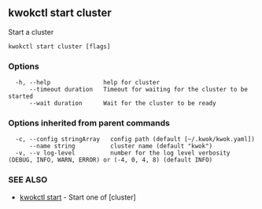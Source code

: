 ## kwokctl start cluster

Start a cluster

```
kwokctl start cluster [flags]
```

### Options

```
  -h, --help               help for cluster
      --timeout duration   Timeout for waiting for the cluster to be started
      --wait duration      Wait for the cluster to be ready
```

### Options inherited from parent commands

```
  -c, --config stringArray   config path (default [~/.kwok/kwok.yaml])
      --name string          cluster name (default "kwok")
  -v, --v log-level          number for the log level verbosity (DEBUG, INFO, WARN, ERROR) or (-4, 0, 4, 8) (default INFO)
```

### SEE ALSO

* [kwokctl start](kwokctl_start.md)	 - Start one of [cluster]

